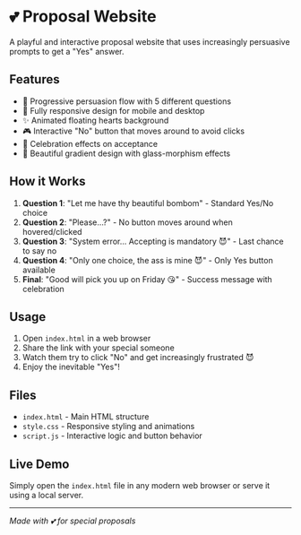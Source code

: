 # 💕 Proposal Website

A playful and interactive proposal website that uses increasingly persuasive prompts to get a "Yes" answer.

## Features

- 🎯 Progressive persuasion flow with 5 different questions
- 📱 Fully responsive design for mobile and desktop
- ✨ Animated floating hearts background
- 🎮 Interactive "No" button that moves around to avoid clicks
- 🎉 Celebration effects on acceptance
- 💝 Beautiful gradient design with glass-morphism effects

## How it Works

1. **Question 1**: "Let me have thy beautiful bombom" - Standard Yes/No choice
2. **Question 2**: "Please...?" - No button moves around when hovered/clicked
3. **Question 3**: "System error... Accepting is mandatory 😈" - Last chance to say no
4. **Question 4**: "Only one choice, the ass is mine 😈" - Only Yes button available
5. **Final**: "Good will pick you up on Friday 😘" - Success message with celebration

## Usage

1. Open `index.html` in a web browser
2. Share the link with your special someone
3. Watch them try to click "No" and get increasingly frustrated 😈
4. Enjoy the inevitable "Yes"!

## Files

- `index.html` - Main HTML structure
- `style.css` - Responsive styling and animations
- `script.js` - Interactive logic and button behavior

## Live Demo

Simply open the `index.html` file in any modern web browser or serve it using a local server.

---

*Made with 💕 for special proposals*
